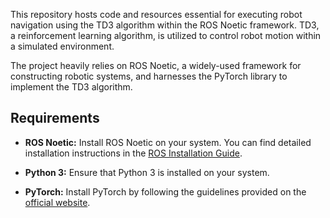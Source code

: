 This repository hosts code and resources essential for executing robot navigation using the TD3 algorithm within the ROS Noetic framework. TD3, a reinforcement learning algorithm, is utilized to control robot motion within a simulated environment.

The project heavily relies on ROS Noetic, a widely-used framework for constructing robotic systems, and harnesses the PyTorch library to implement the TD3 algorithm.

## Requirements

- **ROS Noetic:** Install ROS Noetic on your system. You can find detailed installation instructions in the [ROS Installation Guide](http://wiki.ros.org/noetic/Installation).

- **Python 3:** Ensure that Python 3 is installed on your system.

- **PyTorch:** Install PyTorch by following the guidelines provided on the [official website](https://pytorch.org/).